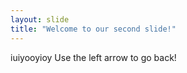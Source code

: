 ```yaml
---
layout: slide
title: "Welcome to our second slide!"
---
```

iuiyooyioy
Use the left arrow to go back!
